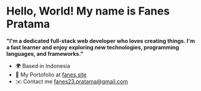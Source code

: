 # Hello, World! My name is Fanes Pratama

<b>"I'm a dedicated full-stack web developer who loves creating things. I'm a fast learner and enjoy exploring new technologies, programming languages, and frameworks."</b>

- 🌍 Based in Indonesia
- 👤 My Portofolio at [fanes.site](https://fanes.site/)
- ✉️ Contact me [fanes23.pratama@gmail.com](mailto:fanes23.pratama@gmail.com)

